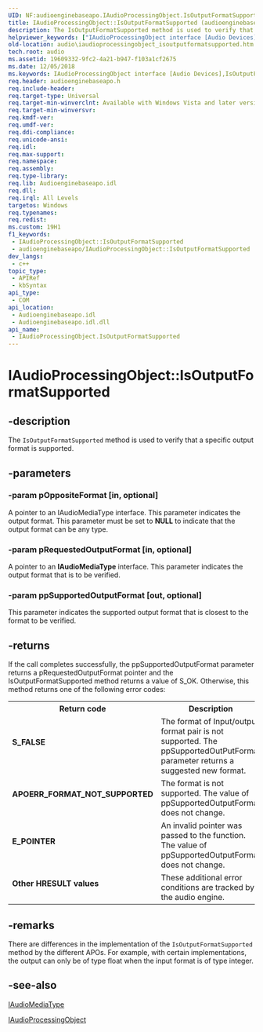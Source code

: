 ```yaml
---
UID: NF:audioenginebaseapo.IAudioProcessingObject.IsOutputFormatSupported
title: IAudioProcessingObject::IsOutputFormatSupported (audioenginebaseapo.h)
description: The IsOutputFormatSupported method is used to verify that a specific output format is supported.
helpviewer_keywords: ["IAudioProcessingObject interface [Audio Devices]","IsOutputFormatSupported method","IAudioProcessingObject.IsOutputFormatSupported","IAudioProcessingObject::IsOutputFormatSupported","IsOutputFormatSupported","IsOutputFormatSupported method [Audio Devices]","IsOutputFormatSupported method [Audio Devices]","IAudioProcessingObject interface","audio.iaudioprocessingobject_isoutputformatsupported","audio_syseffects_r_542151d0-145f-4504-a282-e6473f1ae3c7.xml","audioenginebaseapo/IAudioProcessingObject::IsOutputFormatSupported"]
old-location: audio\iaudioprocessingobject_isoutputformatsupported.htm
tech.root: audio
ms.assetid: 19609332-9fc2-4a21-b947-f103a1cf2675
ms.date: 12/05/2018
ms.keywords: IAudioProcessingObject interface [Audio Devices],IsOutputFormatSupported method, IAudioProcessingObject.IsOutputFormatSupported, IAudioProcessingObject::IsOutputFormatSupported, IsOutputFormatSupported, IsOutputFormatSupported method [Audio Devices], IsOutputFormatSupported method [Audio Devices],IAudioProcessingObject interface, audio.iaudioprocessingobject_isoutputformatsupported, audio_syseffects_r_542151d0-145f-4504-a282-e6473f1ae3c7.xml, audioenginebaseapo/IAudioProcessingObject::IsOutputFormatSupported
req.header: audioenginebaseapo.h
req.include-header: 
req.target-type: Universal
req.target-min-winverclnt: Available with Windows Vista and later versions of the Windows operating system.
req.target-min-winversvr: 
req.kmdf-ver: 
req.umdf-ver: 
req.ddi-compliance: 
req.unicode-ansi: 
req.idl: 
req.max-support: 
req.namespace: 
req.assembly: 
req.type-library: 
req.lib: Audioenginebaseapo.idl
req.dll: 
req.irql: All Levels
targetos: Windows
req.typenames: 
req.redist: 
ms.custom: 19H1
f1_keywords:
 - IAudioProcessingObject::IsOutputFormatSupported
 - audioenginebaseapo/IAudioProcessingObject::IsOutputFormatSupported
dev_langs:
 - c++
topic_type:
 - APIRef
 - kbSyntax
api_type:
 - COM
api_location:
 - Audioenginebaseapo.idl
 - Audioenginebaseapo.idl.dll
api_name:
 - IAudioProcessingObject.IsOutputFormatSupported
---
```


# IAudioProcessingObject::IsOutputFormatSupported


## -description

The <code>IsOutputFormatSupported</code> method is used to verify that a specific output format is supported.

## -parameters

### -param pOppositeFormat [in, optional]

A pointer to an IAudioMediaType interface. This parameter indicates the output format. This parameter must be set to <b>NULL</b> to indicate that the output format can be any type.

### -param pRequestedOutputFormat [in, optional]

A pointer to an <b>IAudioMediaType</b> interface. This parameter indicates the output format that is to be verified.

### -param ppSupportedOutputFormat [out, optional]

This parameter indicates the supported output format that is closest to the format to be verified.

## -returns

If the call completes successfully, the ppSupportedOutputFormat parameter returns a pRequestedOutputFormat pointer and the IsOutputFormatSupported method returns a value of S_OK. Otherwise, this method returns one of the following error codes:

<table>
<tr>
<th>Return code</th>
<th>Description</th>
</tr>
<tr>
<td width="40%">
<dl>
<dt><b>S_FALSE</b></dt>
</dl>
</td>
<td width="60%">
The format of Input/output format pair is not supported. The ppSupportedOutPutFormat parameter returns a suggested new format.

</td>
</tr>
<tr>
<td width="40%">
<dl>
<dt><b>APOERR_FORMAT_NOT_SUPPORTED</b></dt>
</dl>
</td>
<td width="60%">
The format is not supported. The value of ppSupportedOutputFormat does not change.

</td>
</tr>
<tr>
<td width="40%">
<dl>
<dt><b>E_POINTER</b></dt>
</dl>
</td>
<td width="60%">
An invalid pointer was passed to the function. The value of ppSupportedOutputFormat does not change.

</td>
</tr>
<tr>
<td width="40%">
<dl>
<dt><b>Other HRESULT values</b></dt>
</dl>
</td>
<td width="60%">
These additional error conditions are tracked by the audio engine.

</td>
</tr>
</table>

## -remarks

There are differences in the implementation of the <code>IsOutputFormatSupported</code> method by the different APOs. For example, with certain implementations, the output can only be of type float when the input format is of type integer.

## -see-also

<a href="/windows/desktop/api/audiomediatype/nn-audiomediatype-iaudiomediatype">IAudioMediaType</a>



<a href="/windows/desktop/api/audioenginebaseapo/nn-audioenginebaseapo-iaudioprocessingobject">IAudioProcessingObject</a>